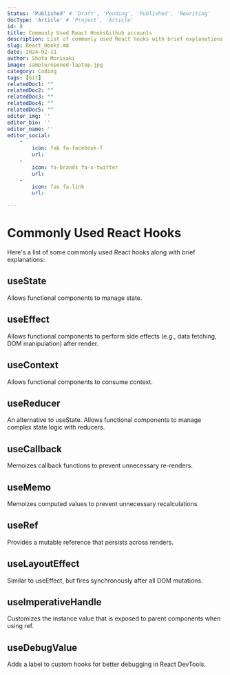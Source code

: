```yaml
---
Status: 'Published' # 'Draft', 'Pending', 'Published', 'Rewriting'
docType: 'Article' # 'Project', 'Article'
id: 8
title: Commonly Used React HooksGithub accounts
description: List of commonly used React hooks with brief explanations.
slug: React_Hooks.md
date: 2024-02-11
author: Shoto Morisaki
image: sample/opened-laptop.jpg
category: Coding
tags: [Git]
relatedDoc1: ""
relatedDoc2: ""
relatedDoc3: ""
relatedDoc4: ""
relatedDoc5: ""
editor_img: ''
editor_bio: ''
editor_name: ''
editor_social:
    -
        icon: fab fa-facebook-f
        url: 
    -
        icon: fa-brands fa-x-twitter
        url: 
    - 
        icon: fas fa-link
        url: 

---
```


# Commonly Used React Hooks

Here's a list of some commonly used React hooks along with brief explanations:

## useState

Allows functional components to manage state.

## useEffect

Allows functional components to perform side effects (e.g., data fetching, DOM manipulation) after render.

## useContext

Allows functional components to consume context.

## useReducer

An alternative to useState. Allows functional components to manage complex state logic with reducers.

## useCallback

Memoizes callback functions to prevent unnecessary re-renders.

## useMemo

Memoizes computed values to prevent unnecessary recalculations.

## useRef

Provides a mutable reference that persists across renders.

## useLayoutEffect

Similar to useEffect, but fires synchronously after all DOM mutations.

## useImperativeHandle

Customizes the instance value that is exposed to parent components when using ref.

## useDebugValue

Adds a label to custom hooks for better debugging in React DevTools.
